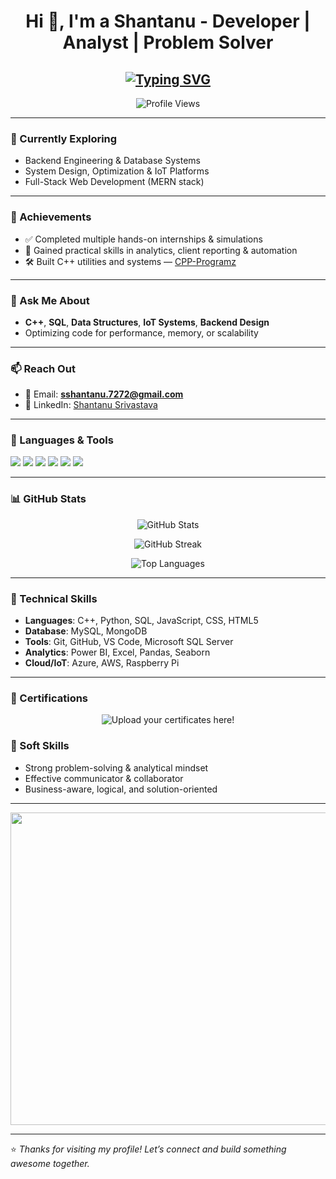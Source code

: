 <h1 align="center">Hi 👋, I'm a Shantanu - Developer | Analyst | Problem Solver</h1>

<h2 align="center"> 
  <a href="https://git.io/typing-svg">
    <img src="https://readme-typing-svg.demolab.com?font=Cambria&weight=600&size=24&duration=5102&pause=1000&color=2B6CB0&center=true&width=500&lines=Building+efficient+systems+using+C%2B%2B%2C+SQL+%26+IoT" alt="Typing SVG" />
  </a>
</h2>

<p align="center"> 
  <img src="https://komarev.com/ghpvc/?username=coder0144&label=Profile%20views&color=0e75b6&style=flat" alt="Profile Views" />
</p>

---

### 🌱 Currently Exploring

- Backend Engineering & Database Systems  
- System Design, Optimization & IoT Platforms  
- Full-Stack Web Development (MERN stack)

---

### 🏅 Achievements

- ✅ Completed multiple hands-on internships & simulations  
- 🧠 Gained practical skills in analytics, client reporting & automation  
- 🛠 Built C++ utilities and systems — [CPP-Programz](https://github.com/coder0144/CPP-Programz)

---

### 💬 Ask Me About

- **C++**, **SQL**, **Data Structures**, **IoT Systems**, **Backend Design**
- Optimizing code for performance, memory, or scalability

---

### 📫 Reach Out

- 📧 Email: **sshantanu.7272@gmail.com**  
- 💼 LinkedIn: [Shantanu Srivastava](https://www.linkedin.com/in/shantanu-srivastava-6052251aa)

---

### 🧰 Languages & Tools

<p align="left">
  <img src="https://img.shields.io/badge/C++-00599C?style=for-the-badge&logo=c%2B%2B&logoColor=white" />
  <img src="https://img.shields.io/badge/SQL-336791?style=for-the-badge&logo=postgresql&logoColor=white" />
  <img src="https://img.shields.io/badge/IoT-F57C00?style=for-the-badge&logo=raspberrypi&logoColor=white" />
  <img src="https://img.shields.io/badge/Python-3776AB?style=for-the-badge&logo=python&logoColor=white" />
  <img src="https://img.shields.io/badge/Linux-FCC624?style=for-the-badge&logo=linux&logoColor=black" />
  <img src="https://img.shields.io/badge/GitHub-181717?style=for-the-badge&logo=github&logoColor=white" />
</p>

---

### 📊 GitHub Stats

<p align="center">
  <img src="https://github-readme-stats.vercel.app/api?username=coder0144&show_icons=true&theme=tokyonight" alt="GitHub Stats" />
</p>

<p align="center">
  <img src="https://github-readme-streak-stats.herokuapp.com/?user=coder0144&theme=tokyonight" alt="GitHub Streak" />
</p>

<p align="center">
  <img src="https://github-readme-stats.vercel.app/api/top-langs/?username=coder0144&layout=compact&theme=tokyonight" alt="Top Languages" />
</p>

---

### 🧠 Technical Skills

- **Languages**: C++, Python, SQL, JavaScript, CSS, HTML5 
- **Database**: MySQL, MongoDB  
- **Tools**: Git, GitHub, VS Code, Microsoft SQL Server 
- **Analytics**: Power BI, Excel, Pandas, Seaborn  
- **Cloud/IoT**: Azure, AWS, Raspberry Pi  

---

### 🔗 Certifications

<p align="center">
  <img src="https://img.icons8.com/color/100/certificate.png" title="Upload your certificates here!" />
</p>

### 🧩 Soft Skills

- Strong problem-solving & analytical mindset  
- Effective communicator & collaborator  
- Business-aware, logical, and solution-oriented  

---

<p align="center">
  <img src="https://github.com/abhisheknaiidu/abhisheknaiidu/blob/master/code.gif?raw=true" width="900" height="500" />
</p>

---

⭐️ *Thanks for visiting my profile! Let’s connect and build something awesome together.*


<!--
**coder0144/coder0144** is a ✨ _special_ ✨ repository because its `README.md` (this file) appears on your GitHub profile.

Here are some ideas to get you started:

- 🔭 I’m currently working on ...
- 🌱 I’m currently learning ...
- 👯 I’m looking to collaborate on ...
- 🤔 I’m looking for help with ...
- 💬 Ask me about ...
- 📫 How to reach me: ...
- 😄 Pronouns: ...
- ⚡ Fun fact: ...
-->
